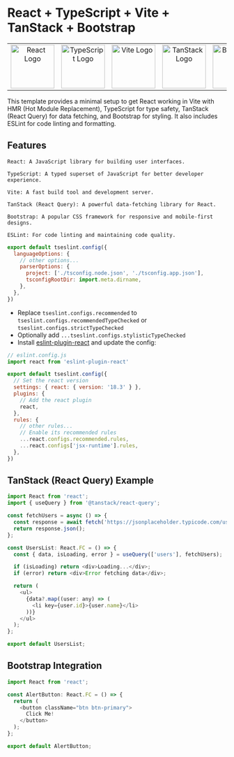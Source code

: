 # React + TypeScript + Vite + TanStack + Bootstrap
<table>
  <tr>
    <td align="center">
      <img src="https://upload.wikimedia.org/wikipedia/commons/a/a7/React-icon.svg" alt="React Logo" width="100" height="100" />
    </td>
    <td align="center">
      <img src="https://upload.wikimedia.org/wikipedia/commons/4/4c/Typescript_logo_2020.svg" alt="TypeScript Logo" width="100" height="100" />
    </td>
    <td align="center">
      <img src="https://vitejs.dev/logo.svg" alt="Vite Logo" width="100" height="100" />
    </td>
    <td align="center">
      <img src="https://tanstack.com/_build/assets/logo-color-600w-Er4SOkq1.png" alt="TanStack Logo" width="100" height="100" />
    </td>
    <td align="center">
      <img src="https://getbootstrap.com/docs/5.3/assets/brand/bootstrap-logo-shadow.png" alt="Bootstrap Logo" width="100" height="100" />
    </td>
  </tr>
</table>

This template provides a minimal setup to get React working in Vite with HMR (Hot Module Replacement), TypeScript for type safety, TanStack (React Query) for data fetching, and Bootstrap for styling. It also includes ESLint for code linting and formatting.

## Features

    React: A JavaScript library for building user interfaces.

    TypeScript: A typed superset of JavaScript for better developer experience.

    Vite: A fast build tool and development server.

    TanStack (React Query): A powerful data-fetching library for React.

    Bootstrap: A popular CSS framework for responsive and mobile-first designs.

    ESLint: For code linting and maintaining code quality.

```js
export default tseslint.config({
  languageOptions: {
    // other options...
    parserOptions: {
      project: ['./tsconfig.node.json', './tsconfig.app.json'],
      tsconfigRootDir: import.meta.dirname,
    },
  },
})
```

- Replace `tseslint.configs.recommended` to `tseslint.configs.recommendedTypeChecked` or `tseslint.configs.strictTypeChecked`
- Optionally add `...tseslint.configs.stylisticTypeChecked`
- Install [eslint-plugin-react](https://github.com/jsx-eslint/eslint-plugin-react) and update the config:

```js
// eslint.config.js
import react from 'eslint-plugin-react'

export default tseslint.config({
  // Set the react version
  settings: { react: { version: '18.3' } },
  plugins: {
    // Add the react plugin
    react,
  },
  rules: {
    // other rules...
    // Enable its recommended rules
    ...react.configs.recommended.rules,
    ...react.configs['jsx-runtime'].rules,
  },
})
```

## TanStack (React Query) Example
```js
import React from 'react';
import { useQuery } from '@tanstack/react-query';

const fetchUsers = async () => {
  const response = await fetch('https://jsonplaceholder.typicode.com/users');
  return response.json();
};

const UsersList: React.FC = () => {
  const { data, isLoading, error } = useQuery(['users'], fetchUsers);

  if (isLoading) return <div>Loading...</div>;
  if (error) return <div>Error fetching data</div>;

  return (
    <ul>
      {data?.map((user: any) => (
        <li key={user.id}>{user.name}</li>
      ))}
    </ul>
  );
};

export default UsersList;
```

## Bootstrap Integration
```js
import React from 'react';

const AlertButton: React.FC = () => {
  return (
    <button className="btn btn-primary">
      Click Me!
    </button>
  );
};

export default AlertButton;
```
